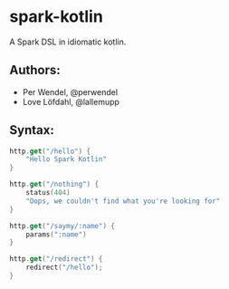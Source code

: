 # spark-kotlin

A Spark DSL in idiomatic kotlin.

Authors:
--------
- Per Wendel, @perwendel
- Love Löfdahl, @lallemupp

Syntax:
-------

```kotlin
http.get("/hello") {
    "Hello Spark Kotlin"
}

http.get("/nothing") {
    status(404)
    "Oops, we couldn't find what you're looking for"
}

http.get("/saymy/:name") {
    params(":name")
}

http.get("/redirect") {
    redirect("/hello");
}
```
